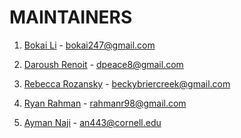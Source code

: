 # MAINTAINERS

1. [Bokai Li](https://github.com/bokai247) - bokai247@gmail.com

2. [Daroush Renoit](https://github.com/dpeace8) - dpeace8@gmail.com

3. [Rebecca Rozansky](https://github.com/rebeccarozansky) - beckybriercreek@gmail.com

4. [Ryan Rahman](https://github.com/rahmannoodles98) - rahmanr98@gmail.com

5. [Ayman Naji](https://github.com/Ay1man2) - an443@cornell.edu

